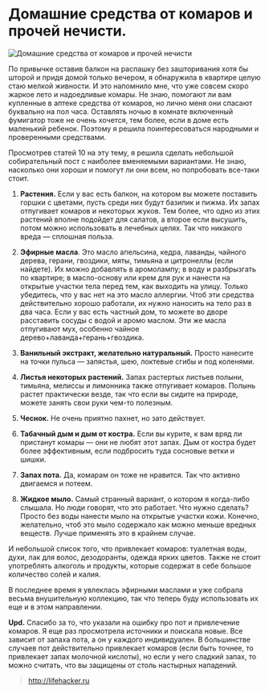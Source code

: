 # Домашние средства от комаров и прочей нечисти.
![Домашние средства от комаров и прочей нечисти](/images/Houseworks/Lifehackers/mosquito1.jpg 'Домашние средства от комаров и прочей нечисти')

По привычке оставив балкон на распашку без зашторивания хотя бы шторой и придя домой только вечером, я обнаружила в квартире целую стаю мелкой живности. И это напомнило мне, что уже совсем скоро жаркое лето и надоедливые комары. Не знаю, помогают ли вам купленные в аптеке средства от комаров, но лично меня они спасают буквально на пол часа. Оставлять ночью в комнате включенный фумигатор тоже не очень хочется, тем более, если в доме есть маленький ребенок. Поэтому я решила поинтересоваться народными и проверенными средствами.

Просмотрев статей 10 на эту тему, я решила сделать небольшой собирательный пост с наиболее вменяемыми вариантами. Не знаю, насколько они хороши и помогут ли они всем, но попробовать все-таки стоит.

1. **Растения.** Если у вас есть балкон, на котором вы можете поставить горшки с цветами, пусть среди них будут базилик и пижма. Их запах отпугивает комаров и некоторых жуков. Тем более, что одно из этих растений вполне подойдет для салатов, а второе если высушить, потом можно использовать в лечебных целях. Так что никакого вреда — сплошная польза.

2. **Эфирные масла**. Это масло апельсина, кедра, лаванды, чайного дерева, герани, гвоздики, мяты, тимьяна и цитронеллы (если найдете). Их можно добавлять в аромолампу; в воду и разбрызгать по квартире; в масло-основу или крем для рук и нанести на открытые участки тела перед тем, как выходить на улицу. Только убедитесь, что у вас нет на это масло аллергии. Чтоб эти средства действительно хорошо работали, их нужно наносить на тело раз в два часа. Если у вас есть частный дом, то можете во дворе расставить сосуды с водой и аромо маслом. Эти же масла отпугивают мух, особенно чайное дерево+лаванда+герань+гвоздика.

3. **Ванильный экстракт, желательно натуральный.** Просто нанесите на точки пульса — запястья, шею, локтевые сгибы и под коленями.

4. **Листья некоторых растений.** Запах растертых листьев полыни, тимьяна, мелиссы и лимонника также отпугивает комаров. Полынь растет практически везде, так что если вы сидите на природе, можете занять свои руки чем-то полезным.

5. **Чеснок.** Не очень приятно пахнет, но зато действует.

6. **Табачный дым и дым от костра.** Если вы курите, к вам вряд ли пристанут комары — они не любят этот запах. Дым от костра будет более эффективным, если подбросить туда сосновые ветки и шишки.

7. **Запах пота.** Да, комарам он тоже не нравится. Так что активно двигаемся и потеем.

8. **Жидкое мыло.** Самый странный вариант, о котором я когда-либо слышала. Но люди говорят, что это работает. Что нужно сделать? Просто без воды нанести мыло на открытые участки кожи. Конечно, желательно, чтоб это мыло содержало как можно меньше вредных веществ. Лучше применять это в крайнем случае.

И небольшой список того, что привлекает комаров: туалетная воды, духи, лак для волос, дезодоранты, одежда ярких цветов. Также не стоит употреблять алкоголь и продукты, которые содержат в себе большое количество солей и калия.

В последнее время я увлеклась эфирными маслами и уже собрала весьма внушительную коллекцию, так что теперь буду использовать их еще и в этом направлении.

**Upd.** Спасибо за то, что указали на ошибку про пот и привлечение комаров. Я еще раз просмотрела источники и поискала новые. Все зависит от запаха пота, а он у каждого индивидуален. В большинстве случаев пот действительно привлекает комаров (если быть точнее, то привлекает запах молочной кислоты), но если у него сладкий запах, то можно считать, что вы защищены от столь настырных нападений.

> http://lifehacker.ru

